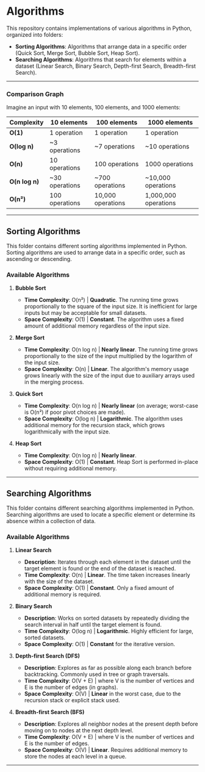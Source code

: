 # Algorithms

This repository contains implementations of various algorithms in Python, organized into folders:
- **Sorting Algorithms**: Algorithms that arrange data in a specific order (Quick Sort, Merge Sort, Bubble Sort, Heap Sort).
- **Searching Algorithms**: Algorithms that search for elements within a dataset (Linear Search, Binary Search, Depth-first Search, Breadth-first Search).

---

### **Comparison Graph**  
Imagine an input with 10 elements, 100 elements, and 1000 elements:

| Complexity   | 10 elements    | 100 elements   | 1000 elements      |
|--------------|----------------|----------------|--------------------|
| **O(1)**     | 1 operation    | 1 operation    | 1 operation        |
| **O(log n)** | ~3 operations  | ~7 operations  | ~10 operations     |
| **O(n)**     | 10 operations  | 100 operations | 1000 operations    |
| **O(n log n)** | ~30 operations | ~700 operations | ~10,000 operations |
| **O(n²)**    | 100 operations | 10,000 operations | 1,000,000 operations |

---

## Sorting Algorithms

This folder contains different sorting algorithms implemented in Python.
Sorting algorithms are used to arrange data in a specific order, such as ascending or descending.

### Available Algorithms

1. **Bubble Sort**
   - **Time Complexity**: O(n²) | **Quadratic**. The running time grows proportionally to the square of the input size. It is inefficient for large inputs but may be acceptable for small datasets.
   - **Space Complexity**: O(1) | **Constant**. The algorithm uses a fixed amount of additional memory regardless of the input size.

2. **Merge Sort**
   - **Time Complexity**: O(n log n) | **Nearly linear**. The running time grows proportionally to the size of the input multiplied by the logarithm of the input size.
   - **Space Complexity**: O(n) | **Linear**. The algorithm's memory usage grows linearly with the size of the input due to auxiliary arrays used in the merging process.

3. **Quick Sort**
   - **Time Complexity**: O(n log n) | **Nearly linear** (on average; worst-case is O(n²) if poor pivot choices are made).
   - **Space Complexity**: O(log n) | **Logarithmic**. The algorithm uses additional memory for the recursion stack, which grows logarithmically with the input size.

4. **Heap Sort**
   - **Time Complexity**: O(n log n) | **Nearly linear**.
   - **Space Complexity**: O(1) | **Constant**. Heap Sort is performed in-place without requiring additional memory.

---

## Searching Algorithms

This folder contains different searching algorithms implemented in Python.
Searching algorithms are used to locate a specific element or determine its absence within a collection of data.

### Available Algorithms

1. **Linear Search**
   - **Description**: Iterates through each element in the dataset until the target element is found or the end of the dataset is reached.
   - **Time Complexity**: O(n) | **Linear**. The time taken increases linearly with the size of the dataset.
   - **Space Complexity**: O(1) | **Constant**. Only a fixed amount of additional memory is required.

2. **Binary Search**
   - **Description**: Works on sorted datasets by repeatedly dividing the search interval in half until the target element is found.
   - **Time Complexity**: O(log n) | **Logarithmic**. Highly efficient for large, sorted datasets.
   - **Space Complexity**: O(1) | **Constant** for the iterative version.

3. **Depth-first Search (DFS)**
   - **Description**: Explores as far as possible along each branch before backtracking. Commonly used in tree or graph traversals.
   - **Time Complexity**: O(V + E) | where V is the number of vertices and E is the number of edges (in graphs).
   - **Space Complexity**: O(V) | **Linear** in the worst case, due to the recursion stack or explicit stack used.

4. **Breadth-first Search (BFS)**
   - **Description**: Explores all neighbor nodes at the present depth before moving on to nodes at the next depth level.
   - **Time Complexity**: O(V + E) | where V is the number of vertices and E is the number of edges.
   - **Space Complexity**: O(V) | **Linear**. Requires additional memory to store the nodes at each level in a queue.

---
